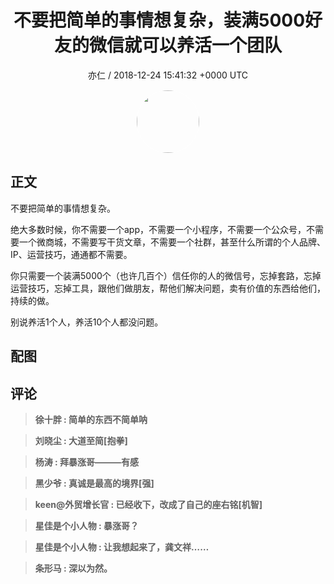 <h1 align="center">不要把简单的事情想复杂，装满5000好友的微信就可以养活一个团队</h1>
<p align="center">
    <a>亦仁 / 2018-12-24 15:41:32 &#43;0000 UTC</a>
</p>

<div align="center">
    <img src="https://images.zsxq.com/Fn3NQqCN8nuGF86yZPXSbEsl0mb3?e=1590940799&amp;token=kIxbL07-8jAj8w1n4s9zv64FuZZNEATmlU_Vm6zD:pfbNc8W3hS0oYG_hyXXh_rHMHuc=" width="100" height="100" style="border:1px solid;border-radius:50%; color:#ffffff"/>
</div>

## 正文

<div>
不要把简单的事情想复杂。

绝大多数时候，你不需要一个app，不需要一个小程序，不需要一个公众号，不需要一个微商城，不需要写干货文章，不需要一个社群，甚至什么所谓的个人品牌、IP、运营技巧，通通都不需要。

你只需要一个装满5000个（也许几百个）信任你的人的微信号，忘掉套路，忘掉运营技巧，忘掉工具，跟他们做朋友，帮他们解决问题，卖有价值的东西给他们，持续的做。

别说养活1个人，养活10个人都没问题。
</div>

## 配图
<div class="image" align="center">

</div>

## 评论

<div align="left">
<div>

<blockquote >
<span> <strong>徐十胖 : 简单的东西不简单呐 </strong></span>
</blockquote>

<blockquote >
<span> <strong>刘晓尘 : 大道至简[抱拳] </strong></span>
</blockquote>

<blockquote >
<span> <strong>杨涛 : 拜暴涨哥———有感 </strong></span>
</blockquote>

<blockquote >
<span> <strong>黑少爷 : 真诚是最高的境界[强] </strong></span>
</blockquote>

<blockquote >
<span> <strong>keen@外贸增长官 : 已经收下，改成了自己的座右铭[机智] </strong></span>
</blockquote>

<blockquote >
<span> <strong>星佳是个小人物 : 暴涨哥？ </strong></span>
</blockquote>

<blockquote >
<span> <strong>星佳是个小人物 : 让我想起来了，龚文祥…… </strong></span>
</blockquote>

<blockquote >
<span> <strong>条形马 : 深以为然。 </strong></span>
</blockquote>

</div>
</div>